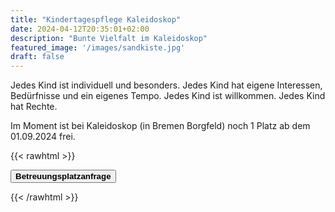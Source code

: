 ```yaml
---
title: "Kindertagespflege Kaleidoskop"
date: 2024-04-12T20:35:01+02:00
description: "Bunte Vielfalt im Kaleidoskop"
featured_image: '/images/sandkiste.jpg'
draft: false
---
```


Jedes Kind ist individuell und besonders. Jedes Kind hat eigene Interessen, Bedürfnisse und ein eigenes Tempo. Jedes Kind ist willkommen. Jedes Kind hat Rechte.

Im Moment ist bei Kaleidoskop (in Bremen Borgfeld) noch 1 Platz ab dem 01.09.2024 frei. 

{{< rawhtml >}}

<a href="mailto:info@kinder-kaleidoskop.de?subject=Betreuungsplatzanfrage bei Kaleidoskop">
<button class="ba bg-light-gray br2 f3 hover-bg-moon-gray link mt2 ph2 pv1"><strong>Betreuungsplatzanfrage</strong></button>
</a>

{{< /rawhtml >}}

